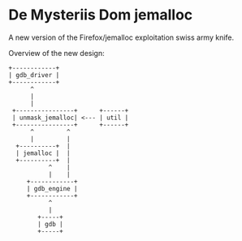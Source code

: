 De Mysteriis Dom jemalloc
=========================

A new version of the Firefox/jemalloc exploitation swiss army knife.

Overview of the new design:

    +------------+
    | gdb_driver |
    +------------+
          ^
          |
          |
     +----------------+      +------+
     | unmask_jemalloc| <--- | util |
     +----------------+      +------+
          ^         ^
          |         |
      +----------+  |
      | jemalloc |  |
      +----------+  |
               ^    |
               |    |
         +------------+
         | gdb_engine |
         +------------+
               ^
               |
            +-----+
            | gdb |
            +-----+

